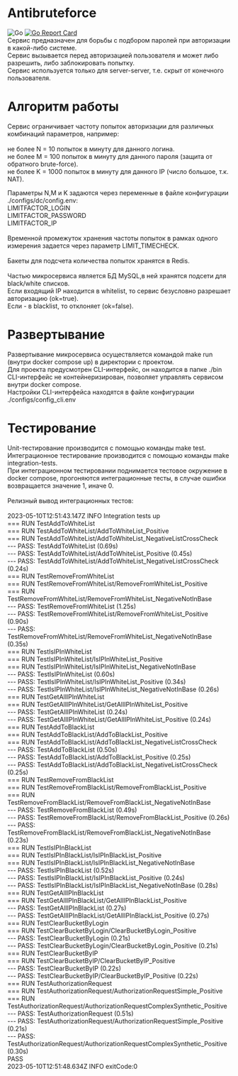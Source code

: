 # Antibruteforce
![Go](https://https://github.com/skolzkyi/antibruteforce/actions/workflows/goworkflow.yml/badge.svg)
[![Go Report Card](https://goreportcard.com/badge/github.com/skolzkyi/antibruteforce)](https://goreportcard.com/report/github.com/skolzkyi/antibruteforce)<br/>
Сервис предназначен для борьбы с подбором паролей при авторизации в какой-либо системе.<br/>
Сервис вызывается перед авторизацией пользователя и может либо разрешить, либо заблокировать попытку.<br/>
Cервис используется только для server-server, т.е. скрыт от конечного пользователя.<br/>

# Алгоритм работы
Сервис ограничивает частоту попыток авторизации для различных комбинаций параметров, например:<br/>
<br/>
не более N = 10 попыток в минуту для данного логина.<br/>
не более M = 100 попыток в минуту для данного пароля (защита от обратного brute-force).<br/>
не более K = 1000 попыток в минуту для данного IP (число большое, т.к. NAT).<br/>

Параметры N,M и K задаются через переменные в файле конфигурации ./configs/dc/config.env:<br/>
LIMITFACTOR_LOGIN<br/>
LIMITFACTOR_PASSWORD<br/>
LIMITFACTOR_IP<br/>
<br/>
Временной промежуток хранения частоты попыток в рамках одного измерения задается через параметр LIMIT_TIMECHECK.<br/>
<br/>
Бакеты для подсчета количества попыток хранятся в Redis.<br/>
<br/>
Частью микросервиса является БД MySQL,в ней хранятся подсети для black/white списков.<br/>
Если входящий IP находится в whitelist, то сервис безусловно разрешает авторизацию (ok=true).<br/>
Если - в blacklist, то отклоняет (ok=false).<br/>

# Развертывание
Развертывание микросервиса осуществляется командой make run (внутри docker compose up) в директории с проектом.<br/>
Для проекта предусмотрен CLI-интерфейс, он находится в папке ./bin<br/>
CLI-интерфейс не контейнеризирован, позволяет управлять сервисом внутри docker compose.<br/>
Настройки CLI-интерфейса находятся в файле конфигурации ./configs/config_cli.env<br/>

# Тестирование
Unit-тестирование производится с помощью команды make test.<br/>
Интеграционное тестирование производится с помощью команды  make integration-tests. <br/>
При интеграционном тестировании поднимается тестовое окружение в docker compose, прогоняются интеграционные тесты, в случае ошибки возвращается значение 1, иначе 0.<br/>
<br/>
Релизный вывод интеграционных тестов:<br/>
<br/>
2023-05-10T12:51:43.147Z	INFO	Integration tests up<br/>
=== RUN   TestAddToWhiteList<br/>
=== RUN   TestAddToWhiteList/AddToWhiteList_Positive<br/>
=== RUN   TestAddToWhiteList/AddToWhiteList_NegativeListCrossCheck<br/>
--- PASS: TestAddToWhiteList (0.69s)<br/>
    --- PASS: TestAddToWhiteList/AddToWhiteList_Positive (0.45s)<br/>
    --- PASS: TestAddToWhiteList/AddToWhiteList_NegativeListCrossCheck (0.24s)<br/>
=== RUN   TestRemoveFromWhiteList<br/>
=== RUN   TestRemoveFromWhiteList/RemoveFromWhiteList_Positive<br/>
=== RUN   TestRemoveFromWhiteList/RemoveFromWhiteList_NegativeNotInBase<br/>
--- PASS: TestRemoveFromWhiteList (1.25s)<br/>
    --- PASS: TestRemoveFromWhiteList/RemoveFromWhiteList_Positive (0.90s)<br/>
    --- PASS: TestRemoveFromWhiteList/RemoveFromWhiteList_NegativeNotInBase (0.35s)<br/>
=== RUN   TestIsIPInWhiteList<br/>
=== RUN   TestIsIPInWhiteList/IsIPInWhiteList_Positive<br/>
=== RUN   TestIsIPInWhiteList/IsIPInWhiteList_NegativeNotInBase<br/>
--- PASS: TestIsIPInWhiteList (0.60s)<br/>
    --- PASS: TestIsIPInWhiteList/IsIPInWhiteList_Positive (0.34s)<br/>
    --- PASS: TestIsIPInWhiteList/IsIPInWhiteList_NegativeNotInBase (0.26s)<br/>
=== RUN   TestGetAllIPInWhiteList<br/>
=== RUN   TestGetAllIPInWhiteList/GetAllIPInWhiteList_Positive<br/>
--- PASS: TestGetAllIPInWhiteList (0.24s)<br/>
    --- PASS: TestGetAllIPInWhiteList/GetAllIPInWhiteList_Positive (0.24s)<br/>
=== RUN   TestAddToBlackList<br/>
=== RUN   TestAddToBlackList/AddToBlackList_Positive<br/>
=== RUN   TestAddToBlackList/AddToBlackList_NegativeListCrossCheck<br/>
--- PASS: TestAddToBlackList (0.50s)<br/>
    --- PASS: TestAddToBlackList/AddToBlackList_Positive (0.25s)<br/>
    --- PASS: TestAddToBlackList/AddToBlackList_NegativeListCrossCheck (0.25s)<br/>
=== RUN   TestRemoveFromBlackList<br/>
=== RUN   TestRemoveFromBlackList/RemoveFromBlackList_Positive<br/>
=== RUN   TestRemoveFromBlackList/RemoveFromBlackList_NegativeNotInBase<br/>
--- PASS: TestRemoveFromBlackList (0.49s)<br/>
    --- PASS: TestRemoveFromBlackList/RemoveFromBlackList_Positive (0.26s)<br/>
    --- PASS: TestRemoveFromBlackList/RemoveFromBlackList_NegativeNotInBase (0.23s)<br/>
=== RUN   TestIsIPInBlackList<br/>
=== RUN   TestIsIPInBlackList/IsIPInBlackList_Positive<br/>
=== RUN   TestIsIPInBlackList/IsIPInBlackList_NegativeNotInBase<br/>
--- PASS: TestIsIPInBlackList (0.52s)<br/>
    --- PASS: TestIsIPInBlackList/IsIPInBlackList_Positive (0.24s)<br/>
    --- PASS: TestIsIPInBlackList/IsIPInBlackList_NegativeNotInBase (0.28s)<br/>
=== RUN   TestGetAllIPInBlackList<br/>
=== RUN   TestGetAllIPInBlackList/GetAllIPInBlackList_Positive<br/>
--- PASS: TestGetAllIPInBlackList (0.27s)<br/>
    --- PASS: TestGetAllIPInBlackList/GetAllIPInBlackList_Positive (0.27s)<br/>
=== RUN   TestClearBucketByLogin<br/>
=== RUN   TestClearBucketByLogin/ClearBucketByLogin_Positive<br/>
--- PASS: TestClearBucketByLogin (0.21s)<br/>
    --- PASS: TestClearBucketByLogin/ClearBucketByLogin_Positive (0.21s)<br/>
=== RUN   TestClearBucketByIP<br/>
=== RUN   TestClearBucketByIP/ClearBucketByIP_Positive<br/>
--- PASS: TestClearBucketByIP (0.22s)<br/>
    --- PASS: TestClearBucketByIP/ClearBucketByIP_Positive (0.22s)<br/>
=== RUN   TestAuthorizationRequest<br/>
=== RUN   TestAuthorizationRequest/AuthorizationRequestSimple_Positive<br/>
=== RUN   TestAuthorizationRequest/AuthorizationRequestComplexSynthetic_Positive<br/>
--- PASS: TestAuthorizationRequest (0.51s)<br/>
    --- PASS: TestAuthorizationRequest/AuthorizationRequestSimple_Positive (0.21s)<br/>
    --- PASS: TestAuthorizationRequest/AuthorizationRequestComplexSynthetic_Positive (0.30s)<br/>
PASS<br/>
2023-05-10T12:51:48.634Z	INFO	exitCode:0<br/>



